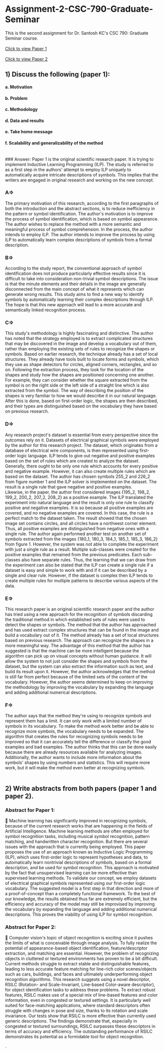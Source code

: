 # Assignment-2-CSC-790-Graduate-Seminar
This is the second assignment for Dr. Santosh KC's CSC 790: Graduate Seminar course.
<br>
<br>
[Click to view Paper 1](https://github.com/prajwol148/Assignment-2-CSC-790-Graduate-Seminar/blob/main/Paper%201.pdf)
<br>
<br>
[Click to view Paper 2](https://github.com/prajwol148/Assignment-2-CSC-790-Graduate-Seminar/blob/main/Paper%202.pdf)
<br>

## 1) Discuss the following (paper 1):
#### a. Motivation
#### b. Problem
#### c. Methodology
#### d. Data and results
#### e. Take home message
#### f. Scalability and generalizability of the method
<br>
### Answer: 
Paper 1 is the original scientific research paper. It is trying to implement Inductive Learning Programming (ILP). The study is referred to as a first step in the authors' attempt to employ ILP uniquely to automatically acquire intricate descriptions of symbols. This implies that the writers are engaged in original research and working on the new concept.

### A=> 
The primary motivation of this research, according to the first paragraphs of both the introduction and the abstract sections, is to reduce inefficiency in the pattern or symbol identification. The author's motivation is to improve the process of symbol identification, which is based on symbol appearance. The author wishes to replace the method with a more semantic and meaningful process of symbol comprehension. In the process, the author intends to employ ILP. The author intends to improve the process by using ILP to automatically learn complex descriptions of symbols from a formal description.

### B=> 
According to the study report, the conventional approach of symbol identification does not produce particularly effective results since it is difficult to take into consideration non-trivial symbol descriptions. The issue is that the minute elements and their details in the image are generally disconnected from the main concept of what it represents which can generate wrong results.
This study aims to find a new way to identify symbols by automatically learning their complex descriptions through ILP. The hope is that this new approach will lead to a more accurate and semantically linked recognition process.

### C=> 
This study's methodology is highly fascinating and distinctive. The author has noted that the strategy employed is to extract complicated structures that may be discovered in the image and develop a vocabulary out of them, rather than employing the existing sets of rules to recognize the shapes or symbols. Based on earlier research, the technique already has a set of local structures. They already have tools built to locate forms and symbols, which they use as shape detectors for circles, aligned corners, rectangles, and so on.
Following the extraction process, they look for the location of the shapes and study how the shapes are positioned concerning one another. For example, they can consider whether the square extracted from the symbol is on the right side or the left side of a straight line which is also extracted from the symbol. The way of describing the position of the shapes is very familiar to how we would describe it in our natural language. After this is done, based on first-order logic, the shapes are then described, and their types are distinguished based on the vocabulary they have based on previous research.

### D=> 
Any research project's dataset is essential from every perspective since the outcomes rely on it. Datasets of electrical graphical symbols were employed by the author for this research project. The dataset, which originates from a database of electrical wire components, is then represented using first-order logic language.
ILP tends to give out negative and positive examples based on the set of rules which are created to analyze the dataset. Generally, there ought to be only one rule which accounts for every positive and negative example. However, it can also create multiple rules which are based on the dataset. The author has chosen symbols 255_2 and 226_2 from figure number 1 and the ILP solver is implemented on the dataset. The result is a single rule that gave negative and positive examples.  
Likewise, in the paper, the author first considered images {195_2, 198_2, 199_2, 200_2, 207_2, 208_2} as a positive example. The ILP translated the experiment into natural language and the result is only one rule to classify positive and negative examples. It is so because all positive examples are covered, and no negative examples are covered. In this case, the rule is a perfect match to the dataset taken. The result showed that the chosen image set contains circles, and all circles have a northwest corner element. Thus, all positive examples are distinguished from negative ones with a single rule. 
The author again performed another test on another set of symbols extracted from the images {180_1, 180_3, 184_1, 185_1, 185_3, 186_2} from figure 1. However, the system was not able to complete the experiment with just a single rule as a result. Multiple sub-classes were created for the positive examples that remained from the previous predicates. Each sub-classes also have separate rules. 
Thus, the learning that we can draw from the experiment can also be stated that the ILP can create a single rule if a dataset is easy and simple to work with and if it can be described by a single and clear rule. However, if the dataset is complex then ILP tends to create multiple rules for multiple patterns to describe various aspects of the data. 

### E=> 
This research paper is an original scientific research paper and the author has tried using a new approach for the recognition of symbols discarding the traditional method in which established sets of rules were used to detect the shapes or symbols. The method that the author has approached and has used extract complex structures that can be found in the image and build a vocabulary out of it. The method already has a set of local structures based on previous research. The approach can recognize the shapes in a more meaningful way. 
The advantage of this method that the author has suggested is that the machine can be more intelligent because the algorithm can pick up on visual concepts without human guidance. It will allow the system to not just consider the shapes and symbols from the dataset, but the system can also extract the information such as text, and build its result upon it. However, the author acknowledges that the method is still far from perfect because of the limited sets of the content of the vocabulary. However, the author seems determined to keep on improving the methodology by improving the vocabulary by expanding the language and adding additional numerical descriptions.

### F=> 
The author says that the method they're using to recognize symbols and represent them has a limit. It can only work with a limited number of symbols in its vocabulary. To make the method work better and be able to recognize more symbols, the vocabulary needs to be expanded.
The algorithm that creates the rules for recognizing symbols needs to be improved so that it can accurately tell the difference or classify the good examples and bad examples. The author thinks that this can be done easily because there are already resources available for analyzing images.
Additionally, the author wants to include more information about the symbols' shapes by using numbers and statistics. This will require more work, but it will make the method even better at recognizing symbols.
<br>
<br>
## 2) Write abstracts from both papers (paper 1 and paper 2).
### Abstract for Paper 1:
	Machine learning has significantly improved in recognizing symbols, because of the current research works that are happening in the fields of Artificial Intelligence. Machine learning methods are often employed for symbol recognition tasks, including musical symbol recognition, pattern matching, and handwritten character recognition. But there are several issues with the approach that is currently being employed. This paper proposes the use of an approach known as Inductive Logic Programming (ILP), which uses first-order logic to represent hypotheses and data, to automatically learn nontrivial descriptions of symbols, based on a formal description, and be used for symbol recognition. This approach is motivated by the fact that unsupervised learning can be more effective than supervised learning methods. To validate our concept, we employ datasets of electrical graphical symbols represented using our first-order logic vocabulary. The suggested model is a first step in that direction and more of a proof-of-concept than a completely functional framework. To the best of our knowledge, the results obtained thus far are extremely efficient, but the efficiency and accuracy of the model may still be improvised by improving the vocabulary by expanding the language and adding additional numerical descriptions. This proves the viability of using ILP for symbol recognition.
<br>
### Abstract for Paper 2:
	Computer vision's topic of object recognition is exciting since it pushes the limits of what is conceivable through image analysis. To fully realize the potential of appearance-based object identification, feature/descriptor extraction, and matching are essential. However, the problem of recognizing objects in cluttered or textured environments has proven to be a bit difficult. Current methods struggle to extract stable and distinguishable features, leading to less accurate feature matching for line-rich color scenes/objects such as cars, buildings, and faces and ultimately underperforming object recognition algorithms. This research suggests using a novel descriptor, RSILC (Rotation- and Scale-Invariant, Line-based Color-aware descriptor), for object identification tasks to address these problems. To extract robust features, RSILC makes use of a special mix of line-based features and color information, even in congested or textured settings. It is particularly well suited for face-matching applications, where standard descriptors often struggle with changes in pose and size, thanks to its rotation and scale invariance. Our tests show that RSILC is more effective than currently used generic descriptions. The findings demonstrate that, especially in congested or textured surroundings, RSILC surpasses these descriptors in terms of accuracy and efficiency. The outstanding performance of RSILC demonstrates its potential as a formidable tool for object recognition.



.

